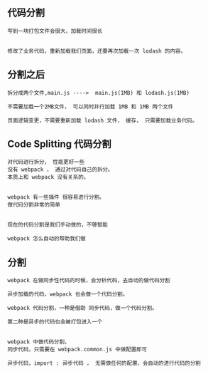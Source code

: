 ## 代码分割

    写到一块打包文件会很大，加载时间很长


    修改了业务代码，重新加载我们页面，还要再次加载一次 lodash 的内容。

## 分割之后
    拆分成两个文件,main.js ---->  main.js(1MB) 和 lodash.js(1MB)

    不需要加载一个2MB文件， 可以同时并行加载 1MB 和 1MB 两个文件

    页面逻辑变更，不需要重新加载 lodash 文件， 缓存， 只需要加载业务代码。


## Code Splitting 代码分割 
    对代码进行拆分， 性能更好一些
    没有 webpack ， 通过对代码自己的拆分。
    本质上和 webpack 没有关系的。


    webpack 有一些插件 很容易进行分割。
    做代码分割非常的简单


    现在的代码分割是我们手动做的，不够智能

    webpack 怎么自动的帮助我们做

## 分割


    webpack 在做同步性代码的时候，会分析代码，去自动的做代码分割

    异步加载的代码，webpack 也会做一个代码分割。

    webpack 代码分割，一种是借助 同步代码，做一个代码分割。

    第二种是异步的代码也会被打包进入一个


    webpack 中做代码分割， 
    同步代码，只需要在 webpack.common.js 中做配置即可

    异步代码，import : 异步代码 ， 无需做任何的配置，会自动的进行代码的分割



